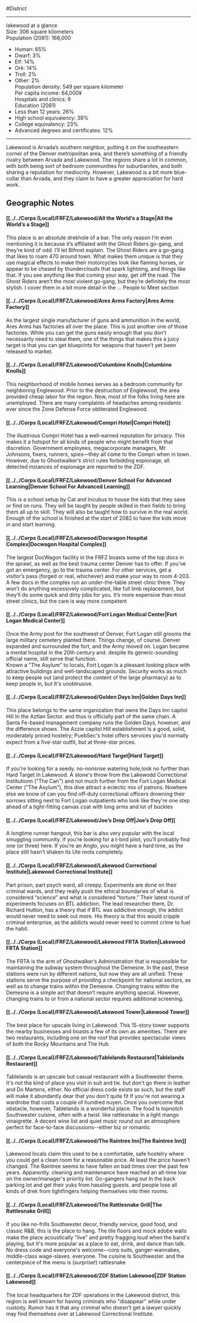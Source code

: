 #District 

---
lakewood at a glance  
Size: 306 square kilometers  
Population (2081): 168,000  
- Human: 65%  
- Dwarf: 3%  
- Elf: 14%  
- Ork: 14%  
- Troll: 2%  
- Other: 2%  
Population density: 549 per square kilometer  
Per capita income: 64,000¥  
Hospitals and clinics: 9  
Education (2081)  
- Less than 12 years: 26%  
- High school equivalency: 39%  
- College equivalency: 23%  
- Advanced degrees and certificates: 12%

---
Lakewood is Arvada’s southern neighbor, putting it on the southeastern corner of the Denver metropolitan area, and there’s something of a friendly rivalry between Arvada and Lakewood. The regions share a lot in common, with both being sort of bedroom communities for suburbanites, and both sharing a reputation for mediocrity. However, Lakewood is a bit more blue-collar than Arvada, and they claim to have a greater appreciation for hard work.

## Geographic Notes
#### [[../../Corps (Local)/FRFZ/Lakewood/All the World’s a Stage|All the World’s a Stage]]
This place is an absolute drekhole of a bar. The only reason I’m even mentioning it is because it’s affiliated with the Ghost Riders go-gang, and they’re kind of odd. I’ll let Bifrost explain. The Ghost Riders are a go-gang that likes to roam 470 around town. What makes them unique is that they use magical effects to make their motorcycles look like flaming horses, or appear to be chased by thunderclouds that spark lightning, and things like that. If you see anything like that coming your way, get off the road. The Ghost Riders aren’t the most violent go-gang, but they’re definitely the most stylish. I cover them in a bit more detail in the … People to Meet section

#### [[../../Corps (Local)/FRFZ/Lakewood/Ares Arms Factory|Ares Arms Factory]]
As the largest single manufacturer of guns and ammunition in the world, Ares Arms has factories all over the place. This is just another one of those factories. While you can get the guns easily enough that you don’t necessarily need to steal them, one of the things that makes this a juicy target is that you can get blueprints for weapons that haven’t yet been released to market.

#### [[../../Corps (Local)/FRFZ/Lakewood/Columbine Knolls|Columbine Knolls]]
This neighborhood of mobile homes serves as a bedroom community for neighboring Englewood. Prior to the destruction of Englewood, the area provided cheap labor for the region. Now, most of the folks living here are unemployed. There are many complaints of headaches among residents ever since the Zone Defense Force obliterated Englewood.

#### [[../../Corps (Local)/FRFZ/Lakewood/Compri Hotel|Compri Hotel]]
The illustrious Compri Hotel has a well-earned reputation for privacy. This makes it a hotspot for all kinds of people who might benefit from that discretion. Government employees, megacorporate managers, Mr. Johnsons, fixers, runners, spies—they all come to the Compri when in town. However, due to Ghostwalker’s strict rules forbidding espionage, all detected instances of espionage are reported to the ZDF.

#### [[../../Corps (Local)/FRFZ/Lakewood/Denver School For Advanced Learning|Denver School For Advanced Learning]]
This is a school setup by Cat and Incubus to house the kids that they save or find on runs. They will be taught by people skilled in their fields to bring them all up to skill. They will also be taught how to survive in the real world. Enough of the school is finished at the start of 2082 to have the kids move in and start learning.

#### [[../../Corps (Local)/FRFZ/Lakewood/Docwagon Hospital Complex|Docwagon Hospital Complex]]
The largest DocWagon facility in the FRFZ boasts some of the top docs in the sprawl, as well as the best trauma center Denver has to offer. If you’ve got an emergency, go to the trauma center. For other services, get a visitor’s pass (forged or real, whichever) and make your way to room 4-203. A few docs in the complex run an under-the-table street clinic there. They won’t do anything excessively complicated, like full limb replacement, but they’ll do some quick and dirty jobs for you. It’s more expensive than most street clinics, but the care is way more competent

#### [[../../Corps (Local)/FRFZ/Lakewood/Fort Logan Medical Center|Fort Logan Medical Center]]
Once the Army post for the southwest of Denver, Fort Logan still grooms the large military cemetery planted there. Things change, of course. Denver expanded and surrounded the fort, and the Army moved on. Logan became a mental hospital In the 20th century and. despite Its generic-sounding official name, still serve that function.  
Known a "The Asylum" to locals, Fort Logan Is a pleasant looking place with attractive buildings and well-landscaped grounds. Security works as much to keep people out (and protect the content of the large pharmacy) as to keep people in, but It's unobtrusive.

#### [[../../Corps (Local)/FRFZ/Lakewood/Golden Days Inn|Golden Days Inn]]
This place belongs to the same organization that owns the Days Inn capitol Hill In the Aztlan Sector. and thus is officially part of the same chain. A Santa Fe-based management company runs the Golden Days, however, and the difference shows. The Azzie capitol Hill establishment ls a good, solid, moderately priced hostelry; PuebSec's hotel oﬀers services you'd normally expect from a five-star outfit, but at three-star prices.

#### [[../../Corps (Local)/FRFZ/Lakewood/Hard Target|Hard Target]]
If you're looking for a seedy. no-nonsnse watering hole,look no further than Hard Target In Lakewood. A stone's throw from the Lakewodd Correctional lnstitutionn ("The Can") and not much further from the Fort Logan Medical Center ("The Asylum"), this dive attract a eclectic mix of patrons. Nowhere else we know of can you find oﬀ-duty correctional officers drowning their sorrows sitting next to Fort Logan outpatients who look like they're one step ahead of a tight-fitting canvas coat with long arms and lot of buckles

#### [[../../Corps (Local)/FRFZ/Lakewood/Joe’s Drop Off|Joe’s Drop Off]]
A longtime runner hangout, this bar is also very popular with the local smuggling community. If you’re looking for a t-bird pilot, you’ll probably find one (or three) here. If you’re an Anglo, you might have a hard time, as the place still hasn’t shaken its Ute roots completely.

#### [[../../Corps (Local)/FRFZ/Lakewood/Lakewood Correctional Institute|Lakewood Correctional Institute]]
Part prison, part psych ward, all creepy. Experiments are done on their criminal wards, and they really push the ethical boundaries of what is considered “science” and what is considered “torture.” Their latest round of experiments focuses on BTL addiction. The lead researcher there, Dr. Richard Hutton, has a theory that if BTL was addictive enough, the addict would never need to seek out more. His theory is that this would cripple criminal enterprise, as the addicts would never need to commit crime to fuel the habit. 

#### [[../../Corps (Local)/FRFZ/Lakewood/Lakewood FRTA Station|Lakewood FRTA Station]]
The FRTA is the arm of Ghostwalker’s Administration that is responsible for maintaining the subway system throughout the Demesne. In the past, these stations were run by different nations, but now they are all unified. These stations serve the purpose of providing a checkpoint for national sectors, as well as to change trains within the Demesne. Changing trains within the Demesne is a simple act that doesn’t require anything special. However, changing trains to or from a national sector requires additional screening.

#### [[../../Corps (Local)/FRFZ/Lakewood/Lakewood Tower|Lakewood Tower]]
The best place for upscale living in Lakewood. This 15-story tower supports the nearby businesses and boasts a few of its own as amenities. There are two restaurants, including one on the roof that provides spectacular views of both the Rocky Mountains and The Hub

#### [[../../Corps (Local)/FRFZ/Lakewood/Tablelands Restaurant|Tablelands Restaurant]]
Tablelands is an upscale but casual restaurant with a Southwester theme. It's not the kind of place you visit in suit and tie. but don't go there in leather and Do Martens, either. No official dress code exists as such, but the staﬀ will make it abundantly dear that you don't quite fit If you're not wearing a wardrobe that costs a couple of hundred nuyen. Once you overcome that obstacle, however, Tablelands is a wonderful place. The food Is topnotch Southwester cuisine, often with a twist. like rattlesnake In a light mango vinaigrette. A decent wine list and quiet music round out an atmosphere perfect for face-to-face discussions--either biz or romantic

#### [[../../Corps (Local)/FRFZ/Lakewood/The Raintree Inn|The Raintree Inn]]
Lakewood locals claim this used to be a comfortable, safe hostelry where you could get a clean room for a reasonable price. At least the price haven't changed. The Raintree seems to have fallen on bad times over the past few years. Apparently. cleaning and maintenance have reached an all-time low on the owner/manager's priority list. Go-gangers hang out In the back parking lot and get their yuks from hassling guests. and people lose all kinds of drek from lightfingers helping themselves into their rooms.

#### [[../../Corps (Local)/FRFZ/Lakewood/The Rattlesnake Grill|The Rattlesnake Grill]]
If you like no-frills Southwester decor, friendly service, good food, and classic R&B, this is the place to hang. The tile ﬂoors and mock adobe walls make the place acoustically "live" and pretty fragging loud when the band's playing, but It's more popular as a place to eat, drink, and dance than talk. No dress code and everyone's welcome--corp suits, ganger-wannabes, middle-class wage-slaves. everyone. The cuisine Is Southwester. and the centerpiece of the menu is (surprise!) rattlesnake

#### [[../../Corps (Local)/FRFZ/Lakewood/ZDF Station Lakewood|ZDF Station Lakewood]]
The local headquarters for ZDF operations in the Lakewood district, this region is well known for having criminals who "disappear" while under custody. Rumor has it that any criminal who doesn't get a lawyer quickly may find themselves over at Lakewood Correctional Institute.  